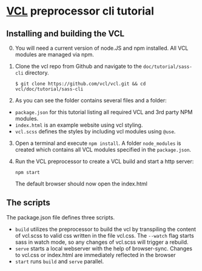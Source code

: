 # [VCL](https://vcl.github.io/vcl/) preprocessor cli tutorial

## Installing and building the VCL

0.  You will need a current version of node.JS and npm installed.
    All VCL modules are managed via npm.

1.  Clone the vcl repo from Github and navigate to the `doc/tutorial/sass-cli` directory.

    `$ git clone https://github.com/vcl/vcl.git && cd vcl/doc/tutorial/sass-cli`

2.  As you can see the folder contains several files and a folder:
  * `package.json` for this tutorial listing all required VCL and 3rd party NPM modules.
  * `index.html` is an example website using vcl styling.
  * `vcl.scss` defines the styles by including vcl modules using `@use`.

3.  Open a terminal and execute `npm install`.
    A folder `node_modules` is created which contains all VCL modules specified in the `package.json`.

4.  Run the VCL preprocessor to create a VCL build and start a http server:

    `npm start`

    The default browser should now open the index.html

## The scripts

The package.json file defines three scripts.

- `build` utilizes the preprocessor to build the vcl by transpiling the content of vcl.scss to valid css written in the file vcl.css. The `--watch` flag starts sass in watch mode, so any changes of vcl.scss will trigger a rebuild.
- `serve` starts a local webserver with the help of browser-sync. Changes to vcl.css or index.html are immediately reflected in the browser
- `start` runs `build` and `serve` parallel.
